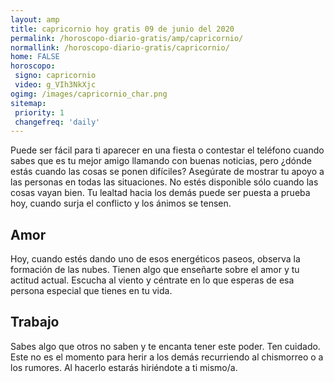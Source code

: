```yaml
---
layout: amp
title: capricornio hoy gratis 09 de junio del 2020 
permalink: /horoscopo-diario-gratis/amp/capricornio/
normallink: /horoscopo-diario-gratis/capricornio/
home: FALSE
horoscopo:
 signo: capricornio
 video: g_VIh3NkXjc
ogimg: /images/capricornio_char.png
sitemap:
 priority: 1
 changefreq: 'daily'
---
```



Puede ser fácil para ti aparecer en una fiesta o contestar el teléfono cuando sabes que es tu mejor amigo llamando con buenas noticias, pero ¿dónde estás cuando las cosas se ponen difíciles? Asegúrate de mostrar tu apoyo a las personas en todas las situaciones. No estés disponible sólo cuando las cosas vayan bien. Tu lealtad hacia los demás puede ser puesta a prueba hoy, cuando surja el conflicto y los ánimos se tensen.

## Amor

Hoy, cuando estés dando uno de esos energéticos paseos, observa la formación de las nubes. Tienen algo que enseñarte sobre el amor y tu actitud actual. Escucha al viento y céntrate en lo que esperas de esa persona especial que tienes en tu vida.

## Trabajo

Sabes algo que otros no saben y te encanta tener este poder. Ten cuidado. Este no es el momento para herir a los demás recurriendo al chismorreo o a los rumores. Al hacerlo estarás hiriéndote a ti mismo/a.